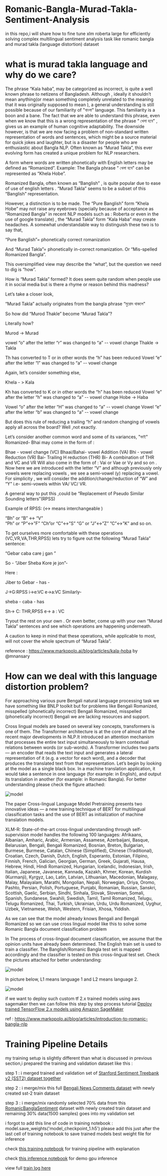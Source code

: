 # Romanic-Bangla-Murad-Takla-Sentiment-Analysis
in this repo,i will share how to fine tune xlm roberta large for efficiently solving complex multilingual sentiment analysis task like romanic bangla and murad takla (language distortion) dataset

# what is murad takla language and why do we care?

The phrase “Kala haba”, may be categorized as incorrect, is quite a well known phrase to netizens  of Bangladesh. Although , ideally it shouldn’t mean anything(or mean something completely unrelated to the meaning that it was originally supposed to mean ), a general understanding is still possible because of our familiarity of "বাংলা" language. This familiarity is a boon and a bane. The fact that we are able to understand this phrase, even when we know that this is a wrong representation of the phrase “ খেলা হবে" , gives us an example of human cognitive adaptability. The downside however, is that we are now facing a problem of non-standard written representation of words and sentences, which might be a source material for quick jokes and laughter, but is a disaster for people who are enthusiastic about Bangla NLP. Often known as “Murad Takla”, this ever evolving form has created a unique problem for NLP researchers.


A form where words are written phonetically with English letters may be defined as “Romanized”. Example: The Bangla phrase “ খেলা হবে"  can be represented as “Khela Hobe”.

Romanized Bangla, often known as “Banglish” , is quite popular due to ease of use of english letters . “Murad Takla” seems to be  a subset of this “Banglish” representation.


However, a distinction is to be made. The “Pure Banglish” form “Khela Hobe” may not raise any eyebrows (specially because of acceptance as “Romanized Bangla” in recent NLP models such as : Roberta or even in the use of google translate) , the  “Murad Takla” form “Kala Haba” may create headaches. A somewhat understandable way to distinguish these two is to say that,

“Pure Banglish”= phonetically correct romanization

And “Murad Takla”=  phonetically in-correct romanization. Or “Mis-spelled Romanized Bangla”.

This oversimplified view may describe the “what”, but the question we need to dig is “how”.


How is “Murad Takla” formed?  It does seem quite random when people use it in social media but is there a rhyme or reason behind this madness?


Let’s take a closer look,

“Murad Takla” actually originates from the bangla phrase “মুরোদ থাকলে"

So how did “Murod Thakle” become “Murad Takla”?

Literally how?

Murod  ->  Murad  

vowel “o” after the letter “r”  was changed to “a” -- vowel change
Thakle  -> Takla  

Th has converted to T or in other words the “h” has been reduced 
 Vowel  “e” after the letter “l” was changed to “a” -- vowel change



Again, let’s consider something else,

Khela - > Kala

Kh has converted to K or in other words the “h” has been reduced 
 Vowel  “e” after the letter “h”  was changed to “a” -- vowel change
Hobe -> Haba

Vowel  “o” after the letter “H”  was changed to “a” -- vowel change
Vowel  “e” after the letter “b”  was changed to “a” -- vowel change

But does this rule of reducing a trailing “h” and random changing of vowels apply all across the board? Well ,not exactly.

Let’s consider another common word and some of its variances, "ভাই" Romanized- Bhai may come in the form of :

Bhae - vowel change (VC)
Bhaai/Bahai- vowel Addition (VA)
Bhi - vowel Reduction (VR)
Bai- Trailing H reduction (THR)
Bi- A combination of THR and VC and VR
Will also come in the form of : Vai or Vae or Vy and so on . Now here we are introduced with the letter “V” and although previously only vowels were replacing vowels , we see a semi-vowel (y) replacing a vowel. For simplicity , we will consider the addition/change/reduction of “W” and “Y” i.e- semi-vowels within VA/ VC/ VR.

A general way to put this ,could be “Replacement of Pseudo Similar Sounding letters”(RPSS)

Example of RPSS: (<-> means interchangeable )

“Bh” or “B” <-> “V”  
“Ph” or “P”<->”F”
“Ch”or “C”<->”S”
 “G” or ”J”<->”Z”
”C”<->”K”
and so on.

To get ourselves more comfortable with these operations (VC,VR,VA,THR,RPSS) lets try to figure out the following “Murad Takla” sentence:

“Gebar caba care j gan ”

So - “Jiber Sheba Kore je jon”-

Here :

Jiber to Gebar - has -

J->G:RPSS
i->e:VC
e->a:VC
Similarly-

sheba - caba - has

 Sh-> C: THR,RPSS
 e-> a : VC

Tryout the rest on your own . Or even better, come up with your own “Murad Takla” sentences and see which operations are happening underneath.  

A caution to keep in mind that these operations, while applicable to most, will not cover the whole spectrum of “Murad Takla”.

reference : https://www.markopolo.ai/blog/articles/kala-hoba by @mnansary

# How can we deal with this language distortion problem?

For approaching various pure Bengali natural language processing task we have something like BNLP toolkit but for problems like Bengali Romanized, misspelled (phonetically incorrect) Bengali Romanized, misspelled (phonetically incorrect)  Bengali we are lacking resources and support.

Cross lingual models are based on several key concepts, transformers is one of them. The Transformer architecture is at the core of almost all the recent major developments in NLP.It introduced an attention mechanism that processes the entire text input simultaneously to learn contextual relations between words (or sub-words). A Transformer includes two parts — an encoder that reads the text input and generates a lateral representation of it (e.g. a vector for each word), and a decoder that produces the translated text from that representation. Let’s begin by looking at the model as a single black box. In a machine translation application, it would take a sentence in one language (for example: in English), and output its translation in another (for example:  in Romanic Bangla). For better understanding please check the figure attached:

![model](https://www.markopolo.ai/assets/blog/articles/intro-to-romanian-bangla-nlp/image3.png)

The paper Cross-lingual Language Model Pretraining presents two innovative ideas — a new training technique of BERT for multilingual classification tasks and the use of BERT as initialization of machine translation models.

XLM-R: State-of-the-art cross-lingual understanding through self-supervision model handles the following 100 languages: Afrikaans, Albanian, Amharic, Arabic, Armenian, Assamese, Azerbaijani, Basque, Belarusian, Bengali, Bengali Romanized, Bosnian, Breton, Bulgarian, Burmese, Burmese, Catalan, Chinese (Simplified), Chinese (Traditional), Croatian, Czech, Danish, Dutch, English, Esperanto, Estonian, Filipino, Finnish, French, Galician, Georgian, German, Greek, Gujarati, Hausa, Hebrew, Hindi, Hindi Romanized, Hungarian, Icelandic, Indonesian, Irish, Italian, Japanese, Javanese, Kannada, Kazakh, Khmer, Korean, Kurdish (Kurmanji), Kyrgyz, Lao, Latin, Latvian, Lithuanian, Macedonian, Malagasy, Malay, Malayalam, Marathi, Mongolian, Nepali, Norwegian, Oriya, Oromo, Pashto, Persian, Polish, Portuguese, Punjabi, Romanian, Russian, Sanskri, Scottish, Gaelic, Serbian, Sindhi, Sinhala, Slovak, Slovenian, Somali, Spanish, Sundanese, Swahili, Swedish, Tamil, Tamil Romanized, Telugu, Telugu Romanized, Thai, Turkish, Ukrainian, Urdu, Urdu Romanized, Uyghur, Uzbek, Vietnamese, Welsh, Western, Frisian, Xhosa, Yiddish.

As we can see that the model already knows Bengali and Bengali Romanized so we can use cross lingual model like this to solve some Romanic Bangla document classification  problem

In The process of cross-lingual document classification, we assume that the opinion units have already been determined. The English train set is used to train a classifier. The Banglish/Romanic Bangla test set is mapped accordingly and the classifier is tested on this cross-lingual test set. Check the pictures attached for better understanding:

![model](https://www.markopolo.ai/assets/blog/articles/intro-to-romanian-bangla-nlp/image2.png)

In picture below, L1 means language 1 and L2 means language 2.


![model](https://www.markopolo.ai/assets/blog/articles/intro-to-romanian-bangla-nlp/image4.jpg)

if we want to deploy such custom tf 2.x trained models using aws sagemaker then we can follow this step by step process tutorial [Deploy trained TensorFlow 2.x models using Amazon SageMaker](https://github.com/mobassir94/Deploy-trained-TensorFlow-2.x-models-using-Amazon-SageMaker) 

ref : https://www.markopolo.ai/blog/articles/introduction-to-romanic-bangla-nlp

# Training Pipeline Details
my training setup is slightly different than what is discussed in previous section,i prepared the training and validation dataset like this : 

step 1 : i merged trained and validation set of [Stanford Sentiment Treebank v2 (SST2) dataset together](https://www.kaggle.com/atulanandjha/stanford-sentiment-treebank-v2-sst2) 

step 2 : i merge/mix this full [Bengali News Comments dataset](https://data.mendeley.com/datasets/n53xt69gnf/3) with newly created sst-2 train dataset

step 3 : i merge/mix randomly selected 70% data from this [RomanicBanglaSentiment](https://www.kaggle.com/mobassir/romanicbanglasentiment)  dataset with newly created train dataset and remaining 30% data(1500 samples) goes into my validation set

i forgot to add this line of code in training notebook : model.save_weights('model_checkpoint_1.h5') please add this just after the last cell of training notebook to save trained models best weight file for inference

check [this training notebook](https://github.com/mobassir94/Romanic-Bangla-Murad-Takla-Sentiment-Analysis/blob/main/Train-Romanic%20bangla-murad-takla-sentiment-analysis-xlmr.ipynb) for training pipeline with explanation


check [this inference notebook](https://github.com/mobassir94/Romanic-Bangla-Murad-Takla-Sentiment-Analysis/blob/main/inference-Romanic%20bangla-murad-takla-sentiment-analysis.ipynb) for demo gpu inference

view full [train log here](https://github.com/mobassir94/Romanic-Bangla-Murad-Takla-Sentiment-Analysis/blob/main/full%20training%20log.txt)
